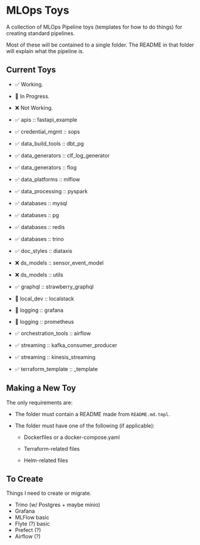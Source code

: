 # MLOps Toys

A collection of MLOps Pipeline toys (templates for how to do things) for creating standard pipelines.

Most of these will be contained to a single folder.  The README in that folder will explain what the pipeline is.

## Current Toys

- :white_check_mark: Working.
- :construction: In Progress.
- :x: Not Working.

- :white_check_mark: apis :: fastapi_example
- :white_check_mark: credential_mgmt :: sops
- :white_check_mark: data_build_tools :: dbt_pg
- :white_check_mark: data_generators :: clf_log_generator
- :white_check_mark: data_generators :: flog
- :white_check_mark: data_platforms :: mlflow
- :white_check_mark: data_processing :: pyspark
- :white_check_mark: databases :: mysql
- :white_check_mark: databases :: pg
- :white_check_mark: databases :: redis
- :white_check_mark: databases :: trino
- :white_check_mark: doc_styles :: diataxis
- :x: ds_models :: sensor_event_model
- :x: ds_models :: utils
- :white_check_mark: graphql :: strawberry_graphql
- :construction: local_dev :: localstack
- :construction: logging :: grafana
- :construction: logging :: prometheus
- :white_check_mark: orchestration_tools :: airflow
- :white_check_mark: streaming :: kafka_consumer_producer
- :white_check_mark: streaming :: kinesis_streaming
- :white_check_mark: terraform_template :: \_template

## Making a New Toy

The only requirements are:

- The folder must contain a README made from `README.md.tmpl`.

- The folder must have one of the following (if applicable):

  - Dockerfiles or a docker-compose.yaml

  - Terraform-related files

  - Helm-related files

## To Create

Things I need to create or migrate.

- Trino (w/ Postgres + maybe minio)
- Grafana
- MLFlow basic
- Flyte (?) basic
- Prefect (?)
- Airflow (?)
